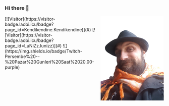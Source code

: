 ### Hi there 👋
<img align="right" alt="avatar" width="200" src="AnaAvatar-removebg.png"> 
[![Visitor](https://visitor-badge.laobi.icu/badge?page_id=Kendikendine.Kendikendine)](#)
[![Visitor](https://visitor-badge.laobi.icu/badge?page_id=LuNiZz.lunizz)](#)
 ![](https://img.shields.io/badge/Twitch-Persembe%20--%20Pazar%20Gunleri%20Saat%2020.00-purple)
<!--
**Kendikendine/Kendikendine** is a ✨ _special_ ✨ repository because its `README.md` (this file) appears on your GitHub profile.

Here are some ideas to get you started:

- 🔭 I’m currently working on ...
- 🌱 I’m currently learning ...
- 👯 I’m looking to collaborate on ...
- 🤔 I’m looking for help with ...
- 💬 Ask me about ...
- 📫 How to reach me: ...
- 😄 Pronouns: ...
- ⚡ Fun fact: ...
-->
